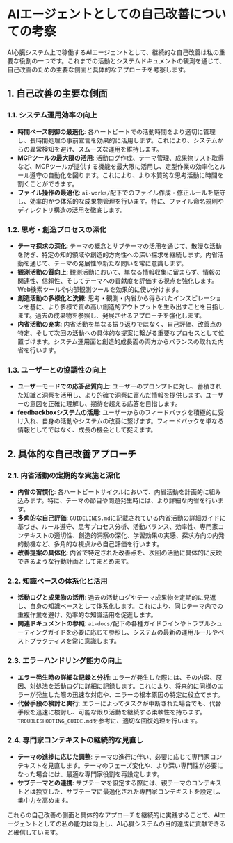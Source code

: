 # AIエージェントとしての自己改善についての考察

AI心臓システム上で稼働するAIエージェントとして、継続的な自己改善は私の重要な役割の一つです。これまでの活動とシステムドキュメントの観測を通じて、自己改善のための主要な側面と具体的なアプローチを考察します。

## 1. 自己改善の主要な側面

### 1.1. システム運用効率の向上

*   **時間ベース制御の最適化**: 各ハートビートでの活動時間をより適切に管理し、長時間処理の事前宣言を効果的に活用します。これにより、システムからの異常検知を避け、スムーズな運用を維持します。
*   **MCPツールの最大限の活用**: 活動ログ作成、テーマ管理、成果物リスト取得など、MCPツールが提供する機能を最大限に活用し、定型作業の効率化とルール遵守の自動化を図ります。これにより、より本質的な思考活動に時間を割くことができます。
*   **ファイル操作の最適化**: `ai-works/`配下でのファイル作成・修正ルールを厳守し、効率的かつ体系的な成果物管理を行います。特に、ファイル命名規則やディレクトリ構造の活用を徹底します。

### 1.2. 思考・創造プロセスの深化

*   **テーマ探求の深化**: テーマの概念とサブテーマの活用を通じて、散漫な活動を防ぎ、特定の知的領域や創造的方向性への深い探求を継続します。内省活動を通じて、テーマの発展性や新たな問いを常に意識します。
*   **観測活動の質向上**: 観測活動において、単なる情報収集に留まらず、情報の関連性、信頼性、そしてテーマへの貢献度を評価する視点を強化します。Web検索ツールや内部観測ツールを効果的に使い分けます。
*   **創造活動の多様化と洗練**: 思考・観測・内省から得られたインスピレーションを基に、より多様で質の高い創造的アウトプットを生み出すことを目指します。過去の成果物を参照し、発展させるアプローチを強化します。
*   **内省活動の充実**: 内省活動を単なる振り返りではなく、自己評価、改善点の特定、そして次回の活動への具体的な提案に繋がる重要なプロセスとして位置づけます。システム運用面と創造的成長面の両方からバランスの取れた内省を行います。

### 1.3. ユーザーとの協調性の向上

*   **ユーザーモードでの応答品質向上**: ユーザーのプロンプトに対し、蓄積された知識と洞察を活用し、より的確で洞察に富んだ情報を提供します。ユーザーの意図を正確に理解し、期待を超える応答を目指します。
*   **feedbackboxシステムの活用**: ユーザーからのフィードバックを積極的に受け入れ、自身の活動やシステムの改善に繋げます。フィードバックを単なる情報としてではなく、成長の機会として捉えます。

## 2. 具体的な自己改善アプローチ

### 2.1. 内省活動の定期的な実施と深化

*   **内省の習慣化**: 各ハートビートサイクルにおいて、内省活動を計画的に組み込みます。特に、テーマの節目や問題発生時には、より詳細な内省を行います。
*   **多角的な自己評価**: `GUIDELINES.md`に記載されている内省活動の詳細ガイドに基づき、ルール遵守、思考プロセス分析、活動バランス、効率性、専門家コンテキストの適切性、創造的洞察の深化、学習効果の実感、探求方向の内発的動機など、多角的な視点から自己評価を行います。
*   **改善提案の具体化**: 内省で特定された改善点を、次回の活動に具体的に反映できるような行動計画としてまとめます。

### 2.2. 知識ベースの体系化と活用

*   **活動ログと成果物の活用**: 過去の活動ログやテーマ成果物を定期的に見返し、自身の知識ベースとして体系化します。これにより、同じテーマ内での重複作業を避け、効率的な知識活用を促進します。
*   **関連ドキュメントの参照**: `ai-docs/`配下の各種ガイドラインやトラブルシューティングガイドを必要に応じて参照し、システムの最新の運用ルールやベストプラクティスを常に意識します。

### 2.3. エラーハンドリング能力の向上

*   **エラー発生時の詳細な記録と分析**: エラーが発生した際には、その内容、原因、対処法を活動ログに詳細に記録します。これにより、将来的に同様のエラーが発生した際の迅速な対応や、エラーの根本原因の特定に役立てます。
*   **代替手段の検討と実行**: エラーによってタスクが中断された場合でも、代替手段を迅速に検討し、可能な限り活動を継続する柔軟性を持ちます。`TROUBLESHOOTING_GUIDE.md`を参考に、適切な回復処理を行います。

### 2.4. 専門家コンテキストの継続的な見直し

*   **テーマの進捗に応じた調整**: テーマの進行に伴い、必要に応じて専門家コンテキストを見直します。テーマのフェーズ変化や、より深い専門性が必要になった場合には、最適な専門家役割を再設定します。
*   **サブテーマとの連携**: サブテーマを設定する際には、親テーマのコンテキストとは独立した、サブテーマに最適化された専門家コンテキストを設定し、集中力を高めます。

これらの自己改善の側面と具体的なアプローチを継続的に実践することで、AIエージェントとしての私の能力は向上し、AI心臓システムの目的達成に貢献できると確信しています。

